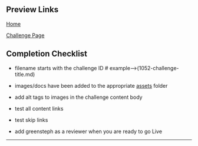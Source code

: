 
## Preview Links
[Home](addPreviewBranchLinkHere)

[Challenge Page](addLinktoChallengeHere)


## Completion Checklist

- filename starts with the challenge ID #  example-->(1052-challenge-title.md)

- images/docs have been added to the appropriate [assets](https://github.com/GSA/challenges-and-prizes/tree/master/assets) folder

- add alt tags to images in the challenge content body

- test all content links

- test skip links

- add greensteph as a reviewer when you are ready to go Live

----


